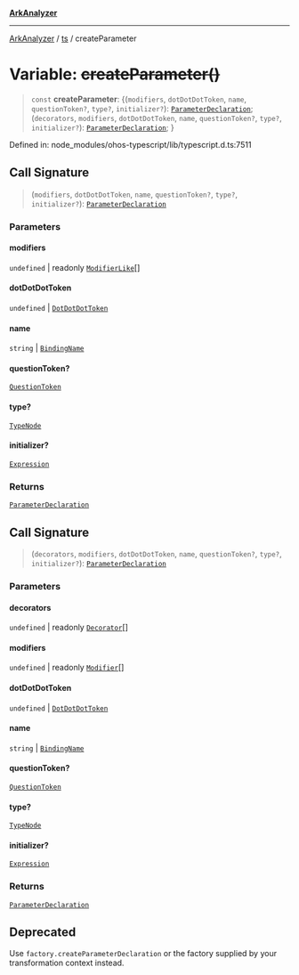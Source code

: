 [**ArkAnalyzer**](../../../../README.md)

***

[ArkAnalyzer](../../../../globals.md) / [ts](../README.md) / createParameter

# Variable: ~~createParameter()~~

> `const` **createParameter**: \{(`modifiers`, `dotDotDotToken`, `name`, `questionToken?`, `type?`, `initializer?`): [`ParameterDeclaration`](../interfaces/ParameterDeclaration.md); (`decorators`, `modifiers`, `dotDotDotToken`, `name`, `questionToken?`, `type?`, `initializer?`): [`ParameterDeclaration`](../interfaces/ParameterDeclaration.md); \}

Defined in: node\_modules/ohos-typescript/lib/typescript.d.ts:7511

## Call Signature

> (`modifiers`, `dotDotDotToken`, `name`, `questionToken?`, `type?`, `initializer?`): [`ParameterDeclaration`](../interfaces/ParameterDeclaration.md)

### Parameters

#### modifiers

`undefined` | readonly [`ModifierLike`](../type-aliases/ModifierLike.md)[]

#### dotDotDotToken

`undefined` | [`DotDotDotToken`](../type-aliases/DotDotDotToken.md)

#### name

`string` | [`BindingName`](../type-aliases/BindingName.md)

#### questionToken?

[`QuestionToken`](../type-aliases/QuestionToken.md)

#### type?

[`TypeNode`](../interfaces/TypeNode.md)

#### initializer?

[`Expression`](../interfaces/Expression.md)

### Returns

[`ParameterDeclaration`](../interfaces/ParameterDeclaration.md)

## Call Signature

> (`decorators`, `modifiers`, `dotDotDotToken`, `name`, `questionToken?`, `type?`, `initializer?`): [`ParameterDeclaration`](../interfaces/ParameterDeclaration.md)

### Parameters

#### decorators

`undefined` | readonly [`Decorator`](../interfaces/Decorator.md)[]

#### modifiers

`undefined` | readonly [`Modifier`](../type-aliases/Modifier.md)[]

#### dotDotDotToken

`undefined` | [`DotDotDotToken`](../type-aliases/DotDotDotToken.md)

#### name

`string` | [`BindingName`](../type-aliases/BindingName.md)

#### questionToken?

[`QuestionToken`](../type-aliases/QuestionToken.md)

#### type?

[`TypeNode`](../interfaces/TypeNode.md)

#### initializer?

[`Expression`](../interfaces/Expression.md)

### Returns

[`ParameterDeclaration`](../interfaces/ParameterDeclaration.md)

## Deprecated

Use `factory.createParameterDeclaration` or the factory supplied by your transformation context instead.
